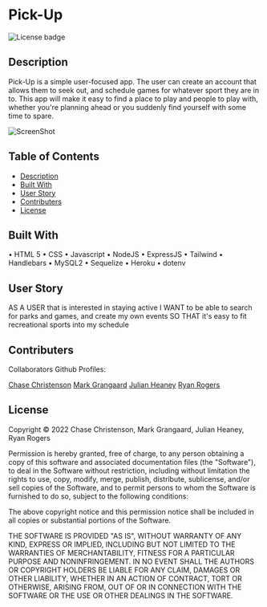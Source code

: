 # Pick-Up
![License badge](https://img.shields.io/badge/license-MIT-blue)


## Description

Pick-Up is a simple user-focused app. The user can create an account that allows them to seek out, and schedule games for whatever sport they are in to. This app will make it easy to find a place to play and people to play with, whether you're planning ahead or you suddenly find yourself with some time to spare.


![ScreenShot](  )


## Table of Contents
- [Description](#description)
- [Built With](#built-with)
- [User Story](#user-story)
- [Contributers](#contributers)
- [License](#license)


## Built With
•	HTML 5
•	CSS
•	Javascript
•	NodeJS
•	ExpressJS
•	Tailwind
•	Handlebars
•	MySQL2
•	Sequelize
•	Heroku
•	dotenv


## User Story

AS A USER that is interested in staying active
I WANT to be able to search for parks and games, and create my own events
SO THAT it's easy to fit recreational sports into my schedule


## Contributers

Collaborators Github Profiles:
  
  [Chase Christenson](https://github.com/chasechri)
  [Mark Grangaard](https://github.com/Fathpinder)
  [Julian Heaney](https://github.com/JulianHeaney)
  [Ryan Rogers](https://github.com/rmisu)


## License

Copyright © 2022 Chase Christenson, Mark Grangaard, Julian Heaney, Ryan Rogers

Permission is hereby granted, free of charge, to any person obtaining a copy
of this software and associated documentation files (the "Software"), to deal
in the Software without restriction, including without limitation the rights
to use, copy, modify, merge, publish, distribute, sublicense, and/or sell
copies of the Software, and to permit persons to whom the Software is
furnished to do so, subject to the following conditions:

The above copyright notice and this permission notice shall be included in all
copies or substantial portions of the Software.

THE SOFTWARE IS PROVIDED "AS IS", WITHOUT WARRANTY OF ANY KIND, EXPRESS OR
IMPLIED, INCLUDING BUT NOT LIMITED TO THE WARRANTIES OF MERCHANTABILITY,
FITNESS FOR A PARTICULAR PURPOSE AND NONINFRINGEMENT. IN NO EVENT SHALL THE
AUTHORS OR COPYRIGHT HOLDERS BE LIABLE FOR ANY CLAIM, DAMAGES OR OTHER
LIABILITY, WHETHER IN AN ACTION OF CONTRACT, TORT OR OTHERWISE, ARISING FROM,
OUT OF OR IN CONNECTION WITH THE SOFTWARE OR THE USE OR OTHER DEALINGS IN THE
SOFTWARE.